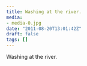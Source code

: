 ```yaml
---
title: Washing at the river.
media:
- media-0.jpg
date: "2011-08-20T13:01:42Z"
draft: false
tags: []
---
```

Washing at the river.
